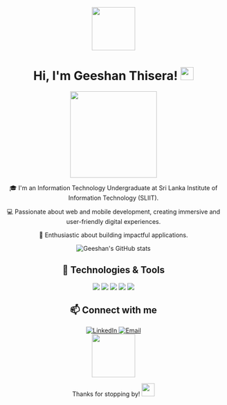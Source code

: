 <!-- Header -->
<div align="center">
  <img src="https://media.giphy.com/media/3o7aD2saalBwwftBIY/giphy.gif" width="100px">
  <h1>Hi, I'm Geeshan Thisera! <img src="https://media.giphy.com/media/hvRJCLFzcasrR4ia7z/giphy.gif" width="30px"></h1>
</div>

<!-- About Me -->
<div align="center">
  <img src="https://media.giphy.com/media/QsryU5Atd4EnO07zgB/giphy.gif" width="200px">
  <p>🎓 I'm an Information Technology Undergraduate at Sri Lanka Institute of Information Technology (SLIIT).</p>
  <p>💻 Passionate about web and mobile development, creating immersive and user-friendly digital experiences.</p>
  <p>🚀 Enthusiastic about building impactful applications.</p>
</div>

<!-- Stats -->
<div align="center">
  <img src="https://github-readme-stats.vercel.app/api?username=YOUR_GITHUB_USERNAME&show_icons=true&theme=radical" alt="Geeshan's GitHub stats">
</div>

<!-- Skills -->
<div align="center">
  <h2>🔧 Technologies & Tools</h2>
  <img src="https://img.shields.io/badge/Code-JavaScript-informational?style=flat&logo=javascript&logoColor=white&color=2bbc8a" />
  <img src="https://img.shields.io/badge/Code-React-informational?style=flat&logo=react&logoColor=white&color=2bbc8a" />
  <img src="https://img.shields.io/badge/Code-Node.js-informational?style=flat&logo=node.js&logoColor=white&color=2bbc8a" />
  <img src="https://img.shields.io/badge/Code-Python-informational?style=flat&logo=python&logoColor=white&color=2bbc8a" />
  <img src="https://img.shields.io/badge/Code-Django-informational?style=flat&logo=django&logoColor=white&color=2bbc8a" />
</div>

<!-- Connect with me -->
<div align="center">
  <h2>📫 Connect with me</h2>
  <a href="https://linkedin.com/in/YOUR_LINKEDIN_USERNAME">
    <img src="https://img.shields.io/badge/LinkedIn-blue?style=flat&logo=linkedin&logoColor=white" alt="LinkedIn">
  </a>
  <a href="mailto:YOUR_EMAIL@example.com">
    <img src="https://img.shields.io/badge/Email-red?style=flat&logo=gmail&logoColor=white" alt="Email">
  </a>
</div>

<!-- Animated footer -->
<div align="center">
  <img src="https://media.giphy.com/media/xT9IgzoKnwFNmISR8I/giphy.gif" width="100px">
  <p>Thanks for stopping by! <img src="https://media.giphy.com/media/hvRJCLFzcasrR4ia7z/giphy.gif" width="30px"></p>
</div>
